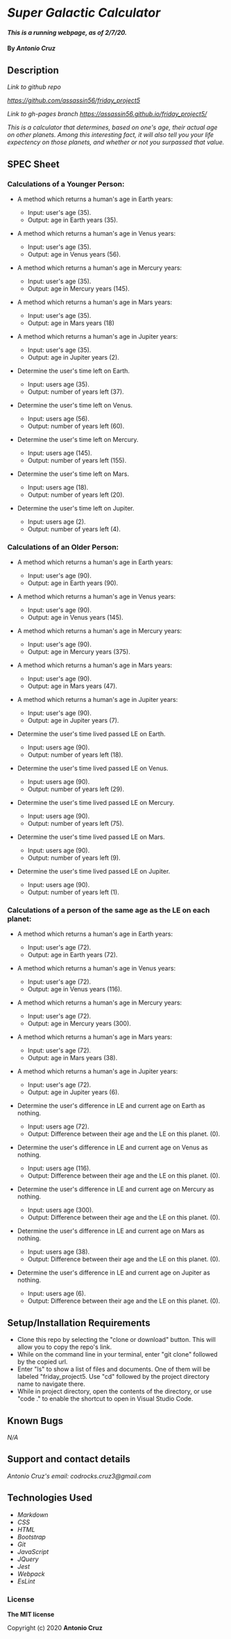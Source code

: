 # _Super Galactic Calculator_

#### _This is a running webpage, as of 2/7/20._

#### By _**Antonio Cruz**_

## Description

_Link to github repo_

_https://github.com/assassin56/friday_project5_

_Link to gh-pages branch_
_https://assassin56.github.io/friday_project5/_

_This is a calculator that determines, based on one's age, their actual age on other planets. Among this interesting fact, it will also tell you your life expectency on those planets, and whether or not you surpassed that value._

## SPEC Sheet

### Calculations of a Younger Person:
* A method which returns a human's age in Earth years:
   * Input: user's age (35).
   * Output: age in Earth years (35).

* A method which returns a human's age in Venus years:
   * Input: user's age (35).
   * Output: age in Venus years (56).

* A method which returns a human's age in Mercury years:
   * Input: user's age (35).
   * Output: age in Mercury years (145).

* A method which returns a human's age in Mars years:
   * Input: user's age (35).
   * Output: age in Mars years (18)

* A method which returns a human's age in Jupiter years:
   * Input: user's age (35).
   * Output: age in Jupiter years (2).

* Determine the user's time left on Earth.
   * Input: users age (35).
   * Output: number of years left (37).

* Determine the user's time left on Venus.
   * Input: users age (56).
   * Output: number of years left (60).

* Determine the user's time left on Mercury.
   * Input: users age (145).
   * Output: number of years left (155).

* Determine the user's time left on Mars.
   * Input: users age (18).
   * Output: number of years left (20).

* Determine the user's time left on Jupiter.
   * Input: users age (2).
   * Output: number of years left (4).

### Calculations of an Older Person:
* A method which returns a human's age in Earth years:
   * Input: user's age (90).
   * Output: age in Earth years (90).

* A method which returns a human's age in Venus years:
   * Input: user's age (90).
   * Output: age in Venus years (145).

* A method which returns a human's age in Mercury years:
   * Input: user's age (90).
   * Output: age in Mercury years (375).

* A method which returns a human's age in Mars years:
   * Input: user's age (90).
   * Output: age in Mars years (47).

* A method which returns a human's age in Jupiter years:
   * Input: user's age (90).
   * Output: age in Jupiter years (7).

* Determine the user's time lived passed LE on Earth.
   * Input: users age (90).
   * Output: number of years left (18).

* Determine the user's time lived passed LE on Venus.
   * Input: users age (90).
   * Output: number of years left (29).

* Determine the user's time lived passed LE on Mercury.
   * Input: users age (90).
   * Output: number of years left (75).

* Determine the user's time lived passed LE on Mars.
   * Input: users age (90).
   * Output: number of years left (9).

* Determine the user's time lived passed LE on Jupiter.
   * Input: users age (90).
   * Output: number of years left (1).

### Calculations of a person of the same age as the LE on each planet:

* A method which returns a human's age in Earth years:
   * Input: user's age (72).
   * Output: age in Earth years (72).

* A method which returns a human's age in Venus years:
   * Input: user's age (72).
   * Output: age in Venus years (116).

* A method which returns a human's age in Mercury years:
   * Input: user's age (72).
   * Output: age in Mercury years (300).

* A method which returns a human's age in Mars years:
   * Input: user's age (72).
   * Output: age in Mars years (38).

* A method which returns a human's age in Jupiter years:
   * Input: user's age (72).
   * Output: age in Jupiter years (6).

* Determine the user's difference in LE and current age on Earth as nothing.
   * Input: users age (72).
   * Output: Difference between their age and the LE on this planet. (0).

* Determine the user's difference in LE and current age on Venus as nothing.
   * Input: users age (116).
   * Output: Difference between their age and the LE on this planet. (0).

* Determine the user's difference in LE and current age on Mercury as nothing.
   * Input: users age (300).
   * Output: Difference between their age and the LE on this planet. (0).

* Determine the user's difference in LE and current age on Mars as nothing.
   * Input: users age (38).
   * Output: Difference between their age and the LE on this planet. (0).

* Determine the user's difference in LE and current age on Jupiter as nothing.
   * Input: users age (6).
   * Output: Difference between their age and the LE on this planet. (0).

## Setup/Installation Requirements

* Clone this repo by selecting the "clone or download" button. This will allow you to copy the repo's link.
* While on the command line in your terminal, enter "git clone" followed by the copied url.
* Enter "ls" to show a list of files and documents. One of them will be labeled "friday_project5. Use "cd" followed by the project directory name to navigate there. 
* While in project directory, open the contents of the directory, or use "code ." to enable the shortcut to open in Visual Studio Code. 

## Known Bugs

_N/A_

## Support and contact details

_Antonio Cruz's email:_
_codrocks.cruz3@gmail.com_

## Technologies Used

* _Markdown_
* _CSS_
* _HTML_
* _Bootstrap_
* _Git_
* _JavaScript_
* _JQuery_
* _Jest_
* _Webpack_
* _EsLint_


### License

**The MIT license**

Copyright (c) 2020 **Antonio Cruz**